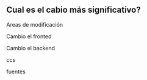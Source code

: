 ## Cual es el cabio más significativo?

Areas de modificación

Cambio el fronted

Cambio el backend

ccs

fuentes

